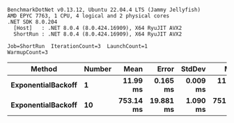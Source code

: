 ```

BenchmarkDotNet v0.13.12, Ubuntu 22.04.4 LTS (Jammy Jellyfish)
AMD EPYC 7763, 1 CPU, 4 logical and 2 physical cores
.NET SDK 8.0.204
  [Host]   : .NET 8.0.4 (8.0.424.16909), X64 RyuJIT AVX2
  ShortRun : .NET 8.0.4 (8.0.424.16909), X64 RyuJIT AVX2

Job=ShortRun  IterationCount=3  LaunchCount=1  
WarmupCount=3  

```
| Method             | Number | Mean      | Error     | StdDev   | Min       | Max       | Allocated |
|------------------- |------- |----------:|----------:|---------:|----------:|----------:|----------:|
| **ExponentialBackoff** | **1**      |  **11.99 ms** |  **0.165 ms** | **0.009 ms** |  **11.98 ms** |  **12.00 ms** |     **520 B** |
| **ExponentialBackoff** | **10**     | **753.14 ms** | **19.881 ms** | **1.090 ms** | **751.88 ms** | **753.81 ms** |    **4120 B** |
